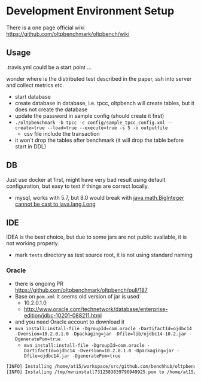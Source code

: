 # Development Environment Setup

There is a one page official wiki https://github.com/oltpbenchmark/oltpbench/wiki

## Usage

.travis.yml could be a start point ...

wonder where is the distributed test described in the paper, ssh into server and collect metrics etc.

- start database
- create database in database, i.e. tpcc, oltpbench will create tables, but it does not create the database
- update the password in sample config (should create it first)
- `./oltpbenchmark -b tpcc -c config/sample_tpcc_config.xml --create=true --load=true --execute=true -s 5 -o outputfile`
  - csv file include the transaction
- it won't drop the tables after benchmark (it will drop the table before start in DDL)

## DB

Just use docker at first, might have very bad result using default configuration,
but easy to test if things are correct locally.

- mysql, works with 5.7, but 8.0 would break with [java.math.BigInteger cannot be cast to java.lang.Long](https://github.com/benchhub/forks/issues/2)

## IDE

IDEA is the best choice, but due to some jars are not public available, it is not working properly.

- mark `tests` directory as test source root, it is not using standard naming

### Oracle

- there is ongoing PR https://github.com/oltpbenchmark/oltpbench/pull/187
- Base on `pom.xml` it seems old version of jar is used
  - 10.2.0.1.0
  - http://www.oracle.com/technetwork/database/enterprise-edition/jdbc-10201-088211.html
- and you need Oracle account to download it
- `mvn install:install-file -DgroupId=com.oracle -DartifactId=ojdbc14 -Dversion=10.2.0.1.0 -Dpackaging=jar -Dfile=lib/ojdbc14-10.2.jar -DgeneratePom=true`
  - `mvn install:install-file -DgroupId=com.oracle -DartifactId=ojdbc14 -Dversion=10.2.0.1.0 -Dpackaging=jar -Dfile=ojdbc14.jar -DgeneratePom=true`

````bash
[INFO] Installing /home/at15/workspace/src/github.com/benchhub/oltpbench/doc/ojdbc14.jar to /home/at15/.m2/repository/com/oracle/ojdbc14/10.2.0.1.0/ojdbc14-10.2.0.1.0.jar
[INFO] Installing /tmp/mvninstall7312583839796949925.pom to /home/at15/.m2/repository/com/oracle/ojdbc14/10.2.0.1.0/ojdbc14-10.2.0.1.0.pom
````
